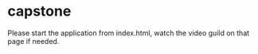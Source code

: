 # capstone
Please start the application from index.html, watch the video guild on that page if needed.
